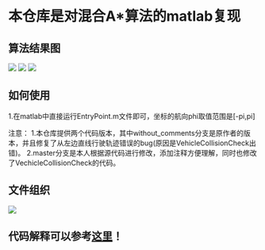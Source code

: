 # 本仓库是对混合A*算法的matlab复现
## 算法结果图
![](https://github.com/wanghuohuo0716/hybrid_A_star/blob/master/image/Parking.gif)
![](https://github.com/wanghuohuo0716/hybrid_A_star/blob/master/image/Parking2.gif)
![](https://github.com/wanghuohuo0716/hybrid_A_star/blob/master/image/Straight.gif)
## 如何使用
1.在matlab中直接运行EntryPoint.m文件即可，坐标的航向phi取值范围是[-pi,pi]

注意：
1.本仓库提供两个代码版本，其中without_comments分支是原作者的版本，并且修复了从左边直线行驶轨迹错误的bug(原因是VehicleCollisionCheck出错)。
2.master分支是本人根据源代码进行修改，添加注释方便理解，同时也修改了VechicleCollisionCheck的代码。
## 文件组织
![](https://github.com/wanghuohuo0716/hybrid_A_star/blob/master/image/Mind.png)

## 代码解释可以参考[这里](https://zhuanlan.zhihu.com/p/40776683)！
